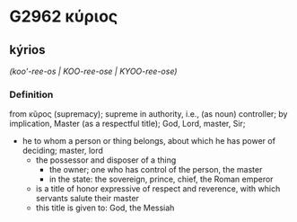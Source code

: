 # G2962 κύριος

## kýrios

_(koo'-ree-os | KOO-ree-ose | KYOO-ree-ose)_

### Definition

from κῦρος (supremacy); supreme in authority, i.e., (as noun) controller; by implication, Master (as a respectful title); God, Lord, master, Sir; 

- he to whom a person or thing belongs, about which he has power of deciding; master, lord
  - the possessor and disposer of a thing
    - the owner; one who has control of the person, the master
    - in the state: the sovereign, prince, chief, the Roman emperor
  - is a title of honor expressive of respect and reverence, with which servants salute their master
  - this title is given to: God, the Messiah
